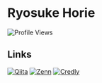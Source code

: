 # Ryosuke Horie

![Profile Views](https://komarev.com/ghpvc/?username=ryosuke-horie&style=flat-square)

## Links

<p>
  <a href="https://qiita.com/ryosuke-horie" target="_blank"><img src="https://img.shields.io/badge/Qiita-55C500?style=for-the-badge&logo=qiita&logoColor=white" alt="Qiita"></a>
  <a href="https://zenn.dev/ryosuke_horie" target="_blank"><img src="https://img.shields.io/badge/Zenn-3EA8FF?style=for-the-badge&logo=zenn&logoColor=white" alt="Zenn"></a>
  <a href="https://www.credly.com/users/ryosuke-horie.4573376d" target="_blank"><img src="https://img.shields.io/badge/Credly-FF6B6B?style=for-the-badge&logo=credly&logoColor=white" alt="Credly"></a>
</p>
